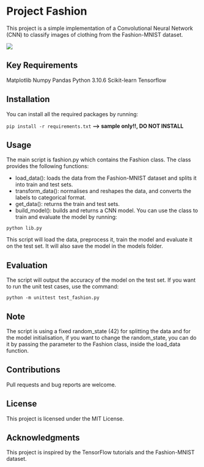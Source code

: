# Project Fashion

This project is a simple implementation of a Convolutional Neural Network (CNN) to classify images of clothing from the Fashion-MNIST dataset.

![](https://storage.googleapis.com/tfds-data/visualization/fig/fashion_mnist-3.0.1.png)


## Key Requirements
Matplotlib
Numpy
Pandas
Python 3.10.6
Scikit-learn
Tensorflow

## Installation
You can install all the required packages by running:

```pip install -r requirements.txt``` **--> sample only!!, DO NOT INSTALL**

## Usage
The main script is fashion.py which contains the Fashion class. The class provides the following functions:

- load_data(): loads the data from the Fashion-MNIST dataset and splits it into train and test sets.
- transform_data(): normalises and reshapes the data, and converts the labels to categorical format.
- get_data(): returns the train and test sets.
- build_model(): builds and returns a CNN model.
You can use the class to train and evaluate the model by running:

```python lib.py```

This script will load the data, preprocess it, train the model and evaluate it on the test set. It will also save the model in the models folder.

## Evaluation
The script will output the accuracy of the model on the test set.
If you want to run the unit test cases, use the command:

```python -m unittest test_fashion.py```

## Note
The script is using a fixed random_state (42) for splitting the data and for the model initialisation, if you want to change the random_state, you can do it by passing the parameter to the Fashion class, inside the load_data function.

## Contributions
Pull requests and bug reports are welcome.

## License
This project is licensed under the MIT License.

## Acknowledgments
This project is inspired by the TensorFlow tutorials and the Fashion-MNIST dataset.
